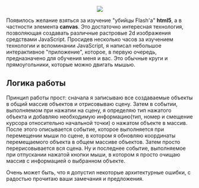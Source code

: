 <p align="center"><img src="http://i.imgur.com/7Ch0wXc.png"></p>

Появилось желание взяться за изучение "убийцы Flash'а" <strong>html5</strong>, а в частности элемента <strong>canvas</strong>. Это достаточно интересная технология, позволяющая создавать различные растровые 2d изображения средствами JavaScript. Просидев несколько часов за изучением технологии и вспоминании JavaScript, я написал небольшое интерактивное "приложение", которое, в первую очередь, предназначено для обучения меня и вас. Это обычные круги и прямоугольники, которые можно двигать мышью.

<h2>Логика работы</h2>

Принцип работы прост: сначала я записываю все создаваемые объекты в общий массив объектов и отрисовываю сцену. Затем в событии, выполняемом при нажатии на сцену, я определяю тип нажатого объекта и добавляю необходимую информацию(тип, номер и смещение курсора относительно начальной точки) о нажатом объекте в массив. После этого описывается событие, которое выполняется при перемещении мыши по сцене, в котором я обновляю координаты перемещаемого объекта в общем массиве объектов. Затем просто перерисовывается вся сцена. Ну и последнее событие, выполняемое при отпускании нажатой кнопки мыши, в котором я просто очищаю массив с информацией о выбранном объекте.

Очень может быть, что я допустил некоторые архитектурные ошибки, с радостью прочитаю ваши замечания и предложения.

